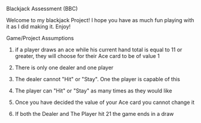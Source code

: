 Blackjack Assessment (BBC)

Welcome to my blackjack Project! I hope you have as much fun playing with it as I did making it. Enjoy! 



Game/Project Assumptions

1) if a player draws an ace while his current hand total is equal to 11 or greater, they will choose for their Ace card to be of value 1

2) There is only one dealer and one player

3) The dealer cannot "Hit" or "Stay". One the player is capable of this

4) The player can "Hit" or "Stay" as many times as they would like

5) Once you have decided the value of your Ace card you cannot change it

6) If both the Dealer and The Player hit 21 the game ends in a draw 